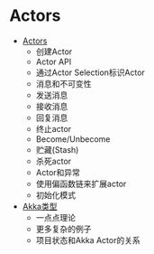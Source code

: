 # Actors

* [Actors](01_Actors.md)
  * 创建Actor
  * Actor API
  * 通过Actor Selection标识Actor
  * 消息和不可变性
  * 发送消息
  * 接收消息
  * 回复消息
  * 终止actor
  * Become/Unbecome
  * 贮藏(Stash)
  * 杀死actor
  * Actor和异常
  * 使用偏函数链来扩展actor
  * 初始化模式
* [Akka类型](02_Akka_Typed.md)
  * 一点点理论
  * 更多复杂的例子
  * 项目状态和Akka Actor的关系